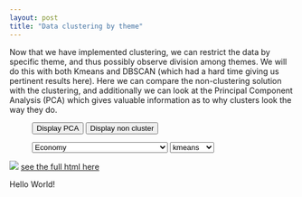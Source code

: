 ```yaml
---
layout: post
title: "Data clustering by theme"
---
```




<head>
<style>
li {
    display: inline;
}
</style>
</head>

Now that we have implemented clustering, we can restrict the data by specific theme, and thus possibly observe division among themes. We will do this with both Kmeans and DBSCAN (which had a hard time giving us pertinent results here). Here we can compare the non-clustering solution with the clustering, and additionally we can look at the Principal Component Analysis (PCA) which gives valuable information as to why clusters look the way they do.

<figure>
<div>
<input type="button" onclick="display_pca()" id="pca_button" value="Display PCA">
   <input type="button" onclick="display_comp()" id="comp_button" value="Display non cluster">

  </div>
  

</figure>

<figure>
<select onchange="theThingToDoIfItChange()" id="selection_theme">
      <option value="Economy">Economy</option>
      <option value="Education,culture,media">Education, culture, media</option>
      <option value="Foreign policy">Foreign policy</option>
      <option value="Infrastructure, planning, environment">Infrastructure, planning, environment</option>
      <option value="Political regime">Political regime</option>
      <option value="public finances">Public finances</option>
      <option value="security policy">Security policy</option>
      <option value="social policies">Social policies</option>
</select>

<select onchange="theThingToDoIfItChange()" id="selection_cluster">
	  <option value="kmeans">kmeans</option>
	  <option value="DBSCAN">DBSCAN</option>
</select>

</figure>








<div style="display: none;" id="comp_div">
<img src="{{ site.github.url }}/assets/data/map_theme/map_AdI.png" id="image">
<a href="{{ site.github.url }}/assets/data/map_theme/map_AdI.html" id="map"> see the full html here</a>
</div>

<img src="{{ site.github.url }}/assets/data/maps_theme_ml/kmeans_Economy.png" id="image_cluster">
<a href="{{ site.github.url }}/assets/data/maps_theme_ml/kmeans_Economy.html" id="map_cluster"> see the full html here</a>

<div style="display: none;" id="pca_div">
<img src="{{ site.github.url }}/assets/data/maps_theme_ml/EconomyPCAA_kmeans2.png" id="pca_image">
</div>


<p id="text">Hello World!</p>

	
<figure>
	<script type="text/javascript">
		function theThingToDoIfItChange(){
			
			let image = document.getElementById("image");
			let map = document.getElementById("map")
			
			let selected_theme = document.getElementById("selection_theme").value;
			let selected_cluster = document.getElementById("selection_cluster").value;
			
			image.setAttribute("src","{{ site.github.url }}/assets/data/map_theme/map_"+selected_theme+".png");
			map.setAttribute("href","{{ site.github.url }}/assets/data/map_theme/map_"+selected_theme+".html");
			
			
			let image_cluster = document.getElementById("image_cluster");
			let map_cluster = document.getElementById("map_cluster");
			
			
			
			image_cluster.setAttribute("src", "{{ site.github.url }}/assets/data/maps_theme_ml/"+selected_cluster+"_"+selected_theme+".png");
			map_cluster.setAttribute("href","{{ site.github.url }}/assets/data/maps_theme_ml/"+selected_cluster+"_"+selected_theme+".html");
			
			let image_pca = document.getElementById("pca_image");
			if (selected_cluster == "kmeans"){
				image_pca.setAttribute("src", "{{ site.github.url }}/assets/data/maps_theme_ml/"+selected_theme+"PCAA_kmeans2.png");
			}else {
				image_pca.setAttribute("src", "{{ site.github.url }}/assets/data/maps_theme_ml/"+selected_theme+"PCAA_"+selected_cluster+".png");
			};
			
			document.getElementById("text").innerHTML = dict[selected_theme];
		};
		
		
		
		function display_pca() {
		let button = document.getElementById("pca_button");
		let div = document.getElementById("pca_div");
		
		if(button.value == "Display PCA") {
			button.setAttribute("value","Hide PCA");
			div.setAttribute("style","");
			
		}else {
			button.setAttribute("value","Display PCA");
			div.setAttribute("style","display: none;");
		};
		};
		
		
		function display_comp() {
		let button = document.getElementById("comp_button");
		let div = document.getElementById("comp_div");
		
		if(button.value == "Display non cluster") {
			button.setAttribute("value","Hide non cluster");
			div.setAttribute("style","");
			
		}else {
			button.setAttribute("value","Display non cluster");
			div.setAttribute("style","display: none;");
		};
		
		};
		
		
		var dict = {
      "Economy": "While DBSCAN fails to extract valuable info, we observe with Kmeans that there is a clear _Röstigraben_ when it comes to economical policies, although some regions like Central Switzerland are also part of the French-speaking cluster. The PCA here shows an interesting distribution that Kmeans didn't manage to split horizontally.",
      "Education,culture,media": "We observe a much clearer divide here, with Western and Southern Switzerland quite in accordance on the subject. The PCA shows us however that the two groups are still clogged together.",
      "Foreign policy": "One long cluster here split by the middle, we notice that _Röstigraben_ again here for foreign policy.",
      "Infrastructure, planning, environment": "We see two clean clusters here that Kmeans successfully detected. We think this clear divide on infrastructure votations has to do with environmental issues.",
      "Political regime": "A less clear _Röstigraben_ here on political regime. Our PCA shows that the divide is less evident. This is indeed not the most divisive issue in Switzerland.",
      "public finances": "Again, quite a consensus on the subject of finances.",
      "security policy": "The cluster is a bit wider this time, with Western Switzerland and Ticino are a bit more divided from the rest than for other issues.",
      "social policies": "As we would expect, social policies are a more debatable subject, with two quite distinct clusters in the PCA, and very clean _Röstigraben_ and _Polentagraben_.",
      };


		document.getElementById("text").innerHTML = dict ["Economy"];
		
	</script>
</figure>

### Analysis & Discussion

The first thing we can notice is that some issues are more subjects of debate than others. The main suspects here are social policies, foreign policies and infrastucture/planning/environment, which us Swiss people can certify as being questions that divide people in our country. French-speaking Switzerland is known for being more open to questions like social assistance, the European Union and the environment. These clear cuts were expected and they reinforce the idea of a _Röstigraben_ in this country in the last decades. We can however get a glimpse of a city/countryside divide, although it is quite overshadowed by the language divide when looking at older data.
